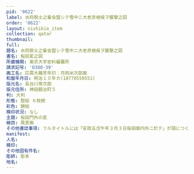 ```yaml
---
pid: '0622'
label: 水府脱士之輩会盟シテ雪中ニ大老彦根侯ヲ襲撃之図
order: '0622'
layout: nishikie_item
collection: qatar
thumbnail: 
full: 
題名: 水府脱士之輩会盟シテ雪中ニ大老彦根侯ヲ襲撃之図
書名: 桜田変之図
所蔵機関: 東京大学史料編纂所
請求記号: '0380-39'
画工名: 応需大蘓芳年印：月岡米次郎画
和暦年月日: 明治１０年カ(18770550551)
版元名: 長谷川常次郎
版元住所: 神田鍛治町５
判: 大判
形態: 竪絵 ６枚続
彩色: 錦絵
検印状況: なし
主題: 桜田門外の変
細目: 風景画
その他書誌事項: フルタイトルには「安政五戊午年３月３日桜田御内外ニ於テ」が頭につく
manifest: 
人名: 
検印: 
その他固有件名: 
彫師: 彫多
地名: 
---
```

